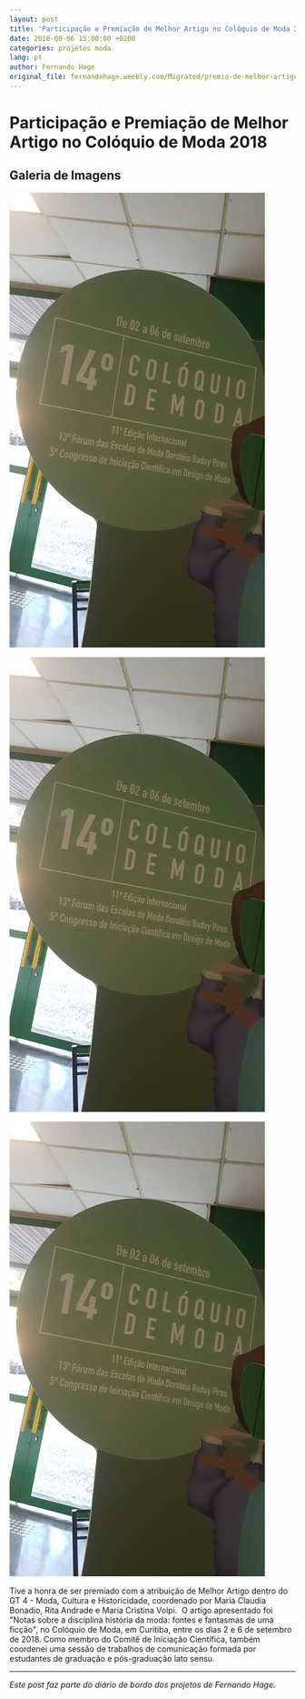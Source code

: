 ```yaml
---
layout: post
title: 'Participação e Premiação de Melhor Artigo no Colóquio de Moda 2018'
date: 2018-09-06 15:00:00 +0200
categories: projetos moda
lang: pt
author: Fernando Hage
original_file: fernandohage.weebly.com/Migrated/premio-de-melhor-artigo-do-gt4-no-coloquio-de-moda-2018.html
---
```


# Participação e Premiação de Melhor Artigo no Colóquio de Moda 2018

## Galeria de Imagens

![Participação e Premiação de Melhor Artigo no Colóquio de Moda 2018](/assets/images/participacao-e-premiacao-de-melhor-artigo-no-coloquio-de-moda-2018-01.jpg)

![Participação e Premiação de Melhor Artigo no Colóquio de Moda 2018](/assets/images/participacao-e-premiacao-de-melhor-artigo-no-coloquio-de-moda-2018-02.png)

![Participação e Premiação de Melhor Artigo no Colóquio de Moda 2018](/assets/images/participacao-e-premiacao-de-melhor-artigo-no-coloquio-de-moda-2018-03.jpg)

Tive a honra de ser premiado com a atribuição de Melhor Artigo dentro do GT 4 - Moda, Cultura e Historicidade, coordenado por Maria Claudia Bonadio, Rita Andrade e Maria Cristina Volpi.  O artigo apresentado foi "Notas sobre a disciplina história da moda: fontes e fantasmas de uma ficção", no Colóquio de Moda, em Curitiba, entre os dias 2 e 6 de setembro de 2018. Como membro do Comitê de Iniciação Científica, também coordenei uma sessão de trabalhos de comunicação formada por estudantes de graduação e pós-graduação lato sensu.

---

*Este post faz parte do diário de bordo dos projetos de Fernando Hage.*